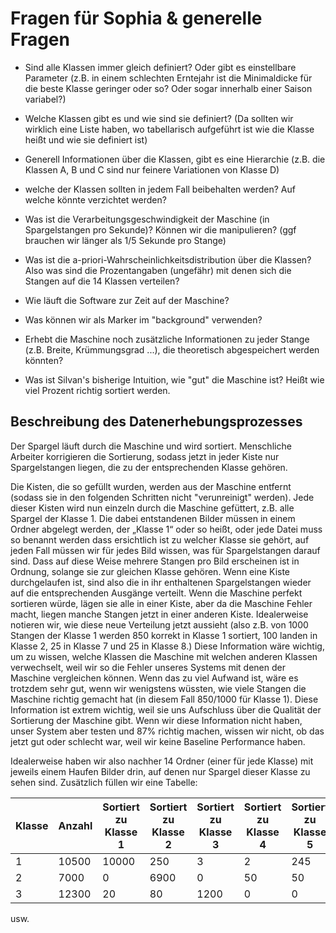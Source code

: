 # Fragen für Sophia & generelle Fragen

* Sind alle Klassen immer gleich definiert? Oder gibt es einstellbare Parameter (z.B. in einem schlechten Erntejahr 
ist die Minimaldicke für die beste Klasse geringer oder so? Oder sogar innerhalb einer Saison variabel?)
* Welche Klassen gibt es und wie sind sie definiert? (Da sollten wir wirklich eine Liste haben, wo tabellarisch aufgeführt ist
wie die Klasse heißt und wie sie definiert ist)
* Generell Informationen über die Klassen, gibt es eine Hierarchie (z.B. die Klassen A, B und C sind nur feinere Variationen
von Klasse D)
* welche der Klassen sollten in jedem Fall beibehalten werden? Auf welche könnte verzichtet werden? 
* Was ist die Verarbeitungsgeschwindigkeit der Maschine (in Spargelstangen pro Sekunde)? Können wir die manipulieren? 
(ggf brauchen wir länger als 1/5 Sekunde pro Stange)
* Was ist die a-priori-Wahrscheinlichkeitsdistribution über die Klassen? Also was sind die Prozentangaben (ungefähr) 
mit denen sich die Stangen auf die 14 Klassen verteilen?

* Wie läuft die Software zur Zeit auf der Maschine?
* Was können wir als Marker im "background" verwenden? 
* Erhebt die Maschine noch zusätzliche Informationen zu jeder Stange (z.B. Breite, Krümmungsgrad ...), die theoretisch abgespeichert werden könnten? 
* Was ist Silvan's bisherige Intuition, wie "gut" die Maschine ist? Heißt wie viel Prozent richtig sortiert werden.



## Beschreibung des Datenerhebungsprozesses

Der Spargel läuft durch die Maschine und wird sortiert. Menschliche Arbeiter korrigieren die Sortierung, sodass jetzt in 
jeder Kiste nur Spargelstangen liegen, die zu der entsprechenden Klasse gehören. 

Die Kisten, die so gefüllt wurden, werden aus der Maschine entfernt (sodass sie in den folgenden Schritten nicht "verunreinigt"
werden).
Jede dieser Kisten wird nun einzeln durch die Maschine gefüttert, z.B. alle Spargel der Klasse 1. 
Die dabei entstandenen Bilder müssen in einem Ordner abgelegt werden, der „Klasse 1“ oder so heißt, oder jede Datei muss 
so benannt werden dass ersichtlich ist zu welcher Klasse sie gehört, auf jeden Fall müssen wir für jedes Bild wissen, was 
für Spargelstangen darauf sind. Dass auf diese Weise mehrere Stangen pro Bild erscheinen ist in Ordnung, solange sie zur
gleichen Klasse gehören.
Wenn eine Kiste durchgelaufen ist, sind also die in ihr enthaltenen Spargelstangen wieder auf die entsprechenden Ausgänge
verteilt. Wenn die Maschine perfekt sortieren würde, lägen sie alle in einer Kiste, aber da die Maschine Fehler macht, liegen 
manche Stangen jetzt in einer anderen Kiste. Idealerweise notieren wir, wie diese neue Verteilung jetzt aussieht (also z.B. von
1000 Stangen der Klasse 1 werden 850 korrekt in Klasse 1 sortiert, 100 landen in Klasse 2, 25 in Klasse 7 und 25 in Klasse 8.)
Diese Information wäre wichtig, um zu wissen, welche Klassen die Maschine mit welchen anderen Klassen verwechselt, weil wir so 
die Fehler unseres Systems mit denen der Maschine vergleichen können. Wenn das zu viel Aufwand ist, wäre es trotzdem sehr gut, 
wenn wir wenigstens wüssten, wie viele Stangen die Maschine richtig gemacht hat (in diesem Fall 850/1000 für Klasse 1). 
Diese Information ist extrem wichtig, weil sie uns Aufschluss über die Qualität der Sortierung der Maschine gibt. Wenn wir diese 
Information nicht haben, unser System aber testen und 87% richtig machen, wissen wir nicht, ob das jetzt gut oder schlecht war, 
weil wir keine Baseline Performance haben. 

Idealerweise haben wir also nachher 14 Ordner (einer für jede Klasse) mit jeweils einem Haufen Bilder drin, auf denen
nur Spargel dieser Klasse zu sehen sind. Zusätzlich füllen wir eine Tabelle:

| Klasse | Anzahl | Sortiert zu Klasse 1 | Sortiert zu Klasse 2 | Sortiert zu Klasse 3 | Sortiert zu Klasse 4 | Sortiert zu Klasse 5 |
| ------ | ------ | -------------------- | -------------------- | -------------------- | -------------------- | -------------------- |
| 1      | 10500  | 10000                | 250                  | 3                    | 2                    | 245                  |
| 2      | 7000   | 0                    | 6900                 | 0                    | 50                   | 50                   |
| 3      | 12300  | 20                   | 80                   | 1200                 | 0                    | 0                    |

usw. 
